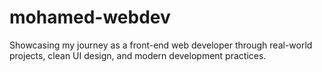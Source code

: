 # mohamed-webdev
Showcasing my journey as a front-end web developer through real-world projects, clean UI design, and modern development practices.
